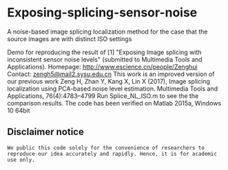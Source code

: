 # Exposing-splicing-sensor-noise
A noise-based image splicing localization method for the case that the source images are with distinct ISO settings

Demo for reproducing the result of 
[1] "Exposing Image splicing with inconsistent sensor noise levels" (submitted to Multimedia Tools and Applications). 
Homepage: http://www.escience.cn/people/Zenghui         
    Contact: zengh5@mail2.sysu.edu.cn
    This work is an improved version of our previous work 
    Zeng H, Zhan Y, Kang X, Lin X (2017), Image splicing localization using PCA-based noise level estimation. Multimedia Tools and Applications, 76(4):4783–4799
    Run Splice_NL_ISO.m to see the the comparison results. The code has been verified on Matlab 2015a, Windows 10 64bit
## Disclaimer notice ##
    We public this code solely for the convenience of researchers to reproduce our idea accurately and rapidly. Hence, it is for academic use only.
